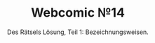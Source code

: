 ---
layout: webcomic
title: Webcomic №14
subtitle: 'Des Rätsels Lösung, Teil 1: Bezeichnungsweisen.'
png: '/images/webcomic/Bezeichnungsweisen.png'
svg: '/images/webcomic/Bezeichnungsweisen.svg'
license: cc-by-nc-sa
comments: true
---